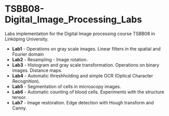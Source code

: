 # TSBB08-Digital_Image_Processing_Labs
Labs implementation for the Digital Image processing course TSBB08 in Linköping University.

* **Lab1** - Operations on gray scale images. Linear filters in the spatial and Fourier domain
* **Lab2** - Resampling - Image rotation.
* **Lab3** - Histogram and gray scale transformation. Operations on binary images. Distance maps.
* **Lab4** - Automatic threshholding and simple OCR (Optical Character Recognition).
* **Lab5** - Segmentation of cells in microscopy images.
* **Lab6** - Automatic counting of blood cells. Experiments with the structure tensor.
* **Lab7** - Image restoration. Edge detection with Hough transform and Canny.
